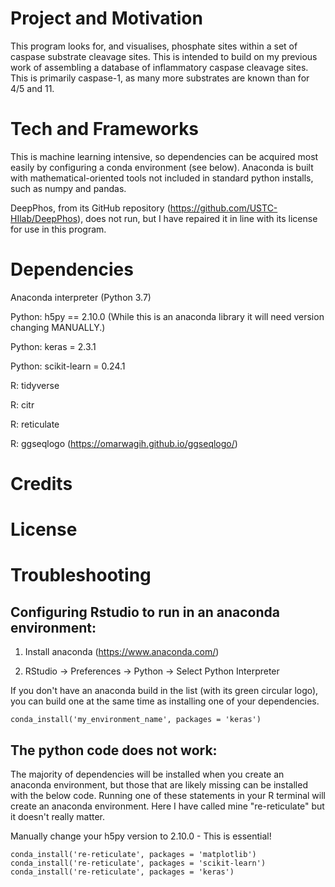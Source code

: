 # Project and Motivation

This program looks for, and visualises, phosphate sites within a set of caspase substrate cleavage sites. This is intended to build on my previous work of assembling a database of inflammatory caspase cleavage sites. This is primarily caspase-1, as many more substrates are known than for 4/5 and 11.

# Tech and Frameworks

This is machine learning intensive, so dependencies can be acquired most easily by configuring a conda environment (see below). Anaconda is built with mathematical-oriented tools not included in standard python installs, such as numpy and pandas.

DeepPhos, from its GitHub repository (https://github.com/USTC-HIlab/DeepPhos), does not run, but I have repaired it in line with its license for use in this program.

# Dependencies

Anaconda interpreter (Python 3.7)

Python: h5py == 2.10.0 (While this is an anaconda library it will need version changing MANUALLY.)

Python: keras = 2.3.1

Python: scikit-learn = 0.24.1

R: tidyverse

R: citr

R: reticulate

R: ggseqlogo (https://omarwagih.github.io/ggseqlogo/)


# Credits
# License

# Troubleshooting


## Configuring Rstudio to run in an anaconda environment:

1) Install anaconda (https://www.anaconda.com/)

2) RStudio -> Preferences -> Python -> Select Python Interpreter

If you don't have an anaconda build in the list (with its green circular logo), you can build one at the same time as installing one of your dependencies.
```
conda_install('my_environment_name', packages = 'keras')
```

## The python code does not work:
The majority of dependencies will be installed when you create an anaconda environment, but those that are likely missing can be installed with the below code. Running one of these statements in your R terminal will create an anaconda environment. Here I have called mine "re-reticulate" but it doesn't really matter. 

Manually change your h5py version to 2.10.0 - This is essential!

```
conda_install('re-reticulate', packages = 'matplotlib')
conda_install('re-reticulate', packages = 'scikit-learn')
conda_install('re-reticulate', packages = 'keras')
```
